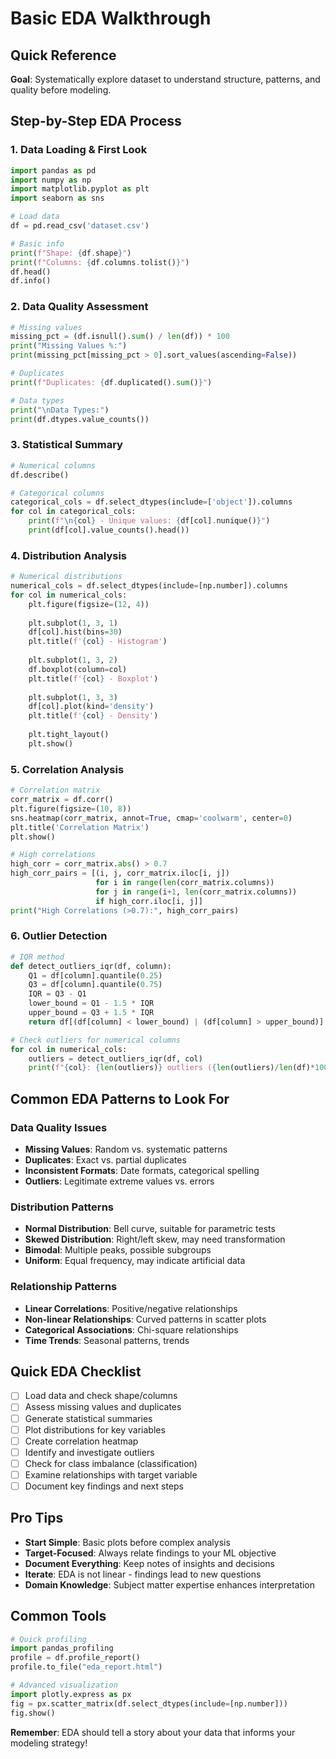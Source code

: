 # Basic EDA Walkthrough

## Quick Reference
**Goal**: Systematically explore dataset to understand structure, patterns, and quality before modeling.

## Step-by-Step EDA Process

### 1. Data Loading & First Look
```python
import pandas as pd
import numpy as np
import matplotlib.pyplot as plt
import seaborn as sns

# Load data
df = pd.read_csv('dataset.csv')

# Basic info
print(f"Shape: {df.shape}")
print(f"Columns: {df.columns.tolist()}")
df.head()
df.info()
```

### 2. Data Quality Assessment
```python
# Missing values
missing_pct = (df.isnull().sum() / len(df)) * 100
print("Missing Values %:")
print(missing_pct[missing_pct > 0].sort_values(ascending=False))

# Duplicates
print(f"Duplicates: {df.duplicated().sum()}")

# Data types
print("\nData Types:")
print(df.dtypes.value_counts())
```

### 3. Statistical Summary
```python
# Numerical columns
df.describe()

# Categorical columns
categorical_cols = df.select_dtypes(include=['object']).columns
for col in categorical_cols:
    print(f"\n{col} - Unique values: {df[col].nunique()}")
    print(df[col].value_counts().head())
```

### 4. Distribution Analysis
```python
# Numerical distributions
numerical_cols = df.select_dtypes(include=[np.number]).columns
for col in numerical_cols:
    plt.figure(figsize=(12, 4))
    
    plt.subplot(1, 3, 1)
    df[col].hist(bins=30)
    plt.title(f'{col} - Histogram')
    
    plt.subplot(1, 3, 2)
    df.boxplot(column=col)
    plt.title(f'{col} - Boxplot')
    
    plt.subplot(1, 3, 3)
    df[col].plot(kind='density')
    plt.title(f'{col} - Density')
    
    plt.tight_layout()
    plt.show()
```

### 5. Correlation Analysis
```python
# Correlation matrix
corr_matrix = df.corr()
plt.figure(figsize=(10, 8))
sns.heatmap(corr_matrix, annot=True, cmap='coolwarm', center=0)
plt.title('Correlation Matrix')
plt.show()

# High correlations
high_corr = corr_matrix.abs() > 0.7
high_corr_pairs = [(i, j, corr_matrix.iloc[i, j]) 
                   for i in range(len(corr_matrix.columns)) 
                   for j in range(i+1, len(corr_matrix.columns))
                   if high_corr.iloc[i, j]]
print("High Correlations (>0.7):", high_corr_pairs)
```

### 6. Outlier Detection
```python
# IQR method
def detect_outliers_iqr(df, column):
    Q1 = df[column].quantile(0.25)
    Q3 = df[column].quantile(0.75)
    IQR = Q3 - Q1
    lower_bound = Q1 - 1.5 * IQR
    upper_bound = Q3 + 1.5 * IQR
    return df[(df[column] < lower_bound) | (df[column] > upper_bound)]

# Check outliers for numerical columns
for col in numerical_cols:
    outliers = detect_outliers_iqr(df, col)
    print(f"{col}: {len(outliers)} outliers ({len(outliers)/len(df)*100:.1f}%)")
```

## Common EDA Patterns to Look For

### Data Quality Issues
- **Missing Values**: Random vs. systematic patterns
- **Duplicates**: Exact vs. partial duplicates
- **Inconsistent Formats**: Date formats, categorical spelling
- **Outliers**: Legitimate extreme values vs. errors

### Distribution Patterns
- **Normal Distribution**: Bell curve, suitable for parametric tests
- **Skewed Distribution**: Right/left skew, may need transformation
- **Bimodal**: Multiple peaks, possible subgroups
- **Uniform**: Equal frequency, may indicate artificial data

### Relationship Patterns
- **Linear Correlations**: Positive/negative relationships
- **Non-linear Relationships**: Curved patterns in scatter plots
- **Categorical Associations**: Chi-square relationships
- **Time Trends**: Seasonal patterns, trends

## Quick EDA Checklist
- [ ] Load data and check shape/columns
- [ ] Assess missing values and duplicates
- [ ] Generate statistical summaries
- [ ] Plot distributions for key variables
- [ ] Create correlation heatmap
- [ ] Identify and investigate outliers
- [ ] Check for class imbalance (classification)
- [ ] Examine relationships with target variable
- [ ] Document key findings and next steps

## Pro Tips
- **Start Simple**: Basic plots before complex analysis
- **Target-Focused**: Always relate findings to your ML objective
- **Document Everything**: Keep notes of insights and decisions
- **Iterate**: EDA is not linear - findings lead to new questions
- **Domain Knowledge**: Subject matter expertise enhances interpretation

## Common Tools
```python
# Quick profiling
import pandas_profiling
profile = df.profile_report()
profile.to_file("eda_report.html")

# Advanced visualization
import plotly.express as px
fig = px.scatter_matrix(df.select_dtypes(include=[np.number]))
fig.show()
```

**Remember**: EDA should tell a story about your data that informs your modeling strategy!